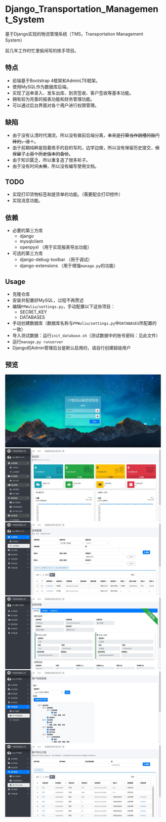 # Django_Transportation_Management_System
基于Django实现的物流管理系统（TMS，Transportation Management System）

前几年工作时忙里偷闲写的练手项目。

## 特点

- 前端基于Bootstrap 4框架和AdminLTE框架。
- 使用MySQL作为数据库后端。
- 实现了运单录入、发车出库、到货签收、客户签收等基本功能。
- 拥有较为完善的报表功能和财务管理功能。
- 可以通过后台界面对各个用户进行权限管理。

## 缺陷

- 由于没有认清时代潮流，所以没有做前后端分离，~~本来是打算当作跳槽的敲门砖的，淦！~~。
- 由于前期纯粹是抱着练手的目的写的，边学边做，所以没有保留历史提交，~~但保留了上百个历史版本的备份~~。
- 由于知识匮乏，所以重复造了很多轮子。
- 由于没有时间~~太懒~~，所以没有编写使用文档。

## TODO

- 实现打印货物标签和提货单的功能。（需要配合打印控件）
- 实现消息功能。

## 依赖

- 必要的第三方库
  - django
  - mysqlclient
  - openpyxl （用于实现报表导出功能）
- 可选的第三方库
  - django-debug-toolbar （用于调试）
  - django-extensions （用于增强`manage.py`的功能）

## Usage

- 克隆仓库
- 安装并配置好MySQL，过程不再赘述
- 编辑`PPWuliu/settings.py`，手动配置以下这些项目：
  - SECRET_KEY
  - DATABASES
- 手动创建数据库（数据库名称与`PPWuliu/settings.py`中`DATABASES`所配置的一致）
- 导入测试数据：运行`init_database.sh`（测试数据中的账号密码：见此文件）
- 运行`manage.py runserver`
- Django的Admin管理后台是默认启用的，请自行创建超级用户

## 预览

![](screenshots/P0.jpg)
![](screenshots/P1.jpg)
![](screenshots/P2.jpg)
![](screenshots/P3.jpg)
![](screenshots/P4.jpg)
![](screenshots/P5.jpg)
